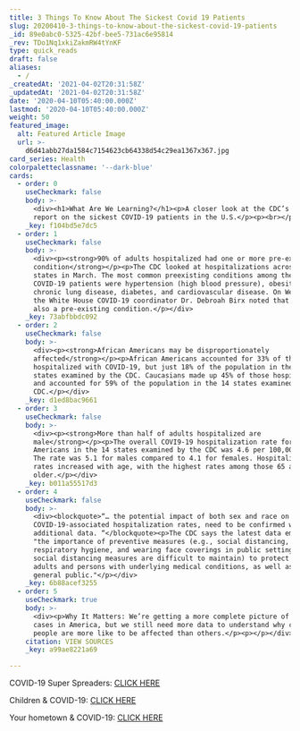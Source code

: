 ```yaml
---
title: 3 Things To Know About The Sickest Covid 19 Patients
slug: 20200410-3-things-to-know-about-the-sickest-covid-19-patients
_id: 89e0abc0-5325-42bf-bee5-731ac6e95814
_rev: TDo1Nq1xkiZakmRW4tYnKF
type: quick_reads
draft: false
aliases:
  - /
_createdAt: '2021-04-02T20:31:58Z'
_updatedAt: '2021-04-02T20:31:58Z'
date: '2020-04-10T05:40:00.000Z'
lastmod: '2020-04-10T05:40:00.000Z'
weight: 50
featured_image:
  alt: Featured Article Image
  url: >-
    d6d41abb27da1584c7154623cb64338d54c29ea1367x367.jpg
card_series: Health
colorpaletteclassname: '--dark-blue'
cards:
  - order: 0
    useCheckmark: false
    body: >-
      <div><h1>What Are We Learning?</h1><p>A closer look at the CDC’s newest
      report on the sickest COVID-19 patients in the U.S.</p><p><br></p></div>
    _key: f104bd5e7dc5
  - order: 1
    useCheckmark: false
    body: >-
      <div><p><strong>90% of adults hospitalized had one or more pre-existing
      condition</strong></p><p>The CDC looked at hospitalizations across 14
      states in March. The most common preexisting conditions among the sickest
      COVID-19 patients were hypertension (high blood pressure), obesity,
      chronic lung disease, diabetes, and cardiovascular disease. On Wednesday,
      the White House COVID-19 coordinator Dr. Debroah Birx noted that asthma is
      also a pre-existing condition.</p></div>
    _key: 73abfbbdc092
  - order: 2
    useCheckmark: false
    body: >-
      <div><p><strong>African Americans may be disproportionately
      affected</strong></p><p>African Americans accounted for 33% of those
      hospitalized with COVID-19, but just 18% of the population in the 14
      states examined by the CDC. Caucasians made up 45% of those hospitalized
      and accounted for 59% of the population in the 14 states examined by the
      CDC.</p></div>
    _key: d1ed8bac9661
  - order: 3
    useCheckmark: false
    body: >-
      <div><p><strong>More than half of adults hospitalized are
      male</strong></p><p>The overall COVI9-19 hospitalization rate for
      Americans in the 14 states examined by the CDC was 4.6 per 100,000 people.
      The rate was 5.1 for males compared to 4.1 for females. Hospitalization
      rates increased with age, with the highest rates among those 65 and
      older.</p></div>
    _key: b011a55517d3
  - order: 4
    useCheckmark: false
    body: >-
      <div><blockquote>“… the potential impact of both sex and race on
      COVID-19-associated hospitalization rates, need to be confirmed with
      additional data. “</blockquote><p>The CDC says the latest data emphasizes
      "the importance of preventive measures (e.g., social distancing,
      respiratory hygiene, and wearing face coverings in public settings where
      social distancing measures are difficult to maintain) to protect older
      adults and persons with underlying medical conditions, as well as the
      general public."</p></div>
    _key: 6b88acef3255
  - order: 5
    useCheckmark: true
    body: >-
      <div><p>Why It Matters: We’re getting a more complete picture of serious
      cases in America, but we still need more data to understand why certain
      people are more like to be affected than others.</p><p></p></div>
    citation: VIEW SOURCES
    _key: a99ae8221a69

---
```

COVID-19 Super Spreaders: [CLICK HERE](https://smarthernews.com/article/super-spreaders/)

Children & COVID-19: [CLICK HERE](https://smarthernews.com/article/children-covid-19/)

Your hometown & COVID-19: [CLICK HERE](https://smarthernews.com/covid-19-the-first-us-case-of-coronavirus/)
